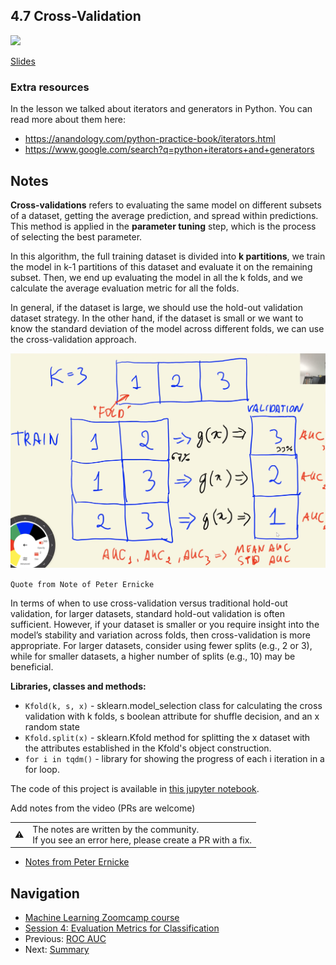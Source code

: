 ## 4.7 Cross-Validation

<a href="https://www.youtube.com/watch?v=BIIZaVtUbf4&list=PL3MmuxUbc_hIhxl5Ji8t4O6lPAOpHaCLR"><img src="images/thumbnail-4-07.jpg"></a>

[Slides](https://www.slideshare.net/AlexeyGrigorev/ml-zoomcamp-4-evaluation-metrics-for-classification)

### Extra resources

In the lesson we talked about iterators and generators in Python. You can read more about them here:

- https://anandology.com/python-practice-book/iterators.html
- https://www.google.com/search?q=python+iterators+and+generators

## Notes

**Cross-validations** refers to evaluating the same model on different subsets of a dataset, getting the average prediction, and spread within predictions. This method is applied in the **parameter tuning** step, which is the process of selecting the best parameter.

In this algorithm, the full training dataset is divided into **k partitions**, we train the model in k-1 partitions of this dataset and evaluate it on the remaining subset. Then, we end up evaluating the model in all the k folds, and we calculate the average evaluation metric for all the folds.

In general, if the dataset is large, we should use the hold-out validation dataset strategy. In the other hand, if the dataset is small or we want to know the standard deviation of the model across different folds, we can use the cross-validation approach.

![07-cross-validation](./images/07-cross-validation.png)

`Quote from Note of Peter Ernicke`

In terms of when to use cross-validation versus traditional hold-out validation, for larger datasets, standard hold-out validation is often sufficient. However, if your dataset is smaller or you require insight into the model’s stability and variation across folds, then cross-validation is more appropriate. For larger datasets, consider using fewer splits (e.g., 2 or 3), while for smaller datasets, a higher number of splits (e.g., 10) may be beneficial.

**Libraries, classes and methods:**

- `Kfold(k, s, x)` - sklearn.model_selection class for calculating the cross validation with k folds, s boolean attribute for shuffle decision, and an x random state
- `Kfold.split(x)` - sklearn.Kfold method for splitting the x dataset with the attributes established in the Kfold's object construction.
- `for i in tqdm()` - library for showing the progress of each i iteration in a for loop.

The code of this project is available in [this jupyter notebook](https://github.com/alexeygrigorev/mlbookcamp-code/blob/master/course-zoomcamp/04-evaluation/notebook.ipynb).

Add notes from the video (PRs are welcome)

<table>
   <tr>
      <td>⚠️</td>
      <td>
         The notes are written by the community. <br>
         If you see an error here, please create a PR with a fix.
      </td>
   </tr>
</table>

- [Notes from Peter Ernicke](https://knowmledge.com/2023/10/08/ml-zoomcamp-2023-evaluation-metrics-for-classification-part-7/)

## Navigation

- [Machine Learning Zoomcamp course](../)
- [Session 4: Evaluation Metrics for Classification](./)
- Previous: [ROC AUC](06-auc.md)
- Next: [Summary](08-summary.md)
